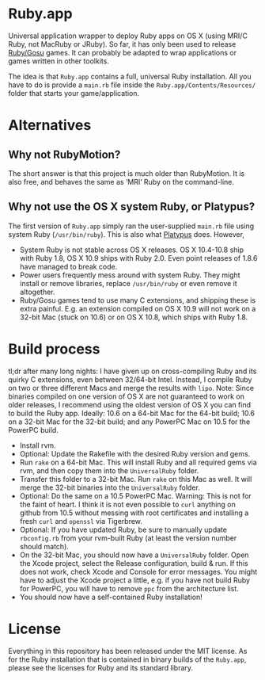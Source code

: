 # Ruby.app

Universal application wrapper to deploy Ruby apps on OS X (using MRI/C Ruby, not MacRuby or JRuby). So far, it has only been used to release [Ruby/Gosu](https://github.com/jlnr/gosu) games. It can probably be adapted to wrap applications or games written in other toolkits.

The idea is that `Ruby.app` contains a full, universal Ruby installation. All you have to do is provide a `main.rb` file inside the `Ruby.app/Contents/Resources/` folder that starts your game/application.

# Alternatives

## Why not RubyMotion?

The short answer is that this project is much older than RubyMotion. It is also free, and behaves the same as ‘MRI’ Ruby on the command-line.

## Why not use the OS X system Ruby, or Platypus?

The first version of `Ruby.app` simply ran the user-supplied `main.rb` file using system Ruby (`/usr/bin/ruby`). This is also what [Platypus](http://sveinbjorn.org/platypus) does. However,

* System Ruby is not stable across OS X releases. OS X 10.4-10.8 ship with Ruby 1.8, OS X 10.9 ships with Ruby 2.0. Even point releases of 1.8.6 have managed to break code.
* Power users frequently mess around with system Ruby. They might install or remove libraries, replace `/usr/bin/ruby` or even remove it altogether.
* Ruby/Gosu games tend to use many C extensions, and shipping these is extra painful. E.g. an extension compiled on OS X 10.9 will not work on a 32-bit Mac (stuck on 10.6) or on OS X 10.8, which ships with Ruby 1.8.

# Build process

tl;dr after many long nights: I have given up on cross-compiling Ruby and its quirky C extensions, even between 32/64-bit Intel. Instead, I compile Ruby on two or three different Macs and merge the results with `lipo`. Note: Since binaries compiled on one version of OS X are not guaranteed to work on older releases, I recommend using the oldest version of OS X you can find to build the Ruby app. Ideally: 10.6 on a 64-bit Mac for the 64-bit build; 10.6 on a 32-bit Mac for the 32-bit build; and any PowerPC Mac on 10.5 for the PowerPC build.

* Install rvm.
* Optional: Update the Rakefile with the desired Ruby version and gems.
* Run `rake` on a 64-bit Mac. This will install Ruby and all required gems via rvm, and then copy them into the `UniversalRuby` folder.
* Transfer this folder to a 32-bit Mac. Run `rake` on this Mac as well. It will merge the 32-bit binaries into the `UniversalRuby` folder.
* Optional: Do the same on a 10.5 PowerPC Mac. Warning: This is not for the faint of heart. I think it is not even possible to `curl` anything on github from 10.5 without messing with root certificates and installing a fresh `curl` and `openssl` via Tigerbrew.
* Optional: If you have updated Ruby, be sure to manually update `rbconfig.rb` from your rvm-built Ruby (at least the version number should match).
* On the 32-bit Mac, you should now have a `UniversalRuby` folder. Open the Xcode project, select the Release configuration, build & run. If this does not work, check Xcode and Console for error messages. You might have to adjust the Xcode project a little, e.g. if you have not build Ruby for PowerPC, you will have to remove `ppc` from the architecture list.
* You should now have a self-contained Ruby installation!

# License

Everything in this repository has been released under the MIT license. As for the Ruby installation that is contained in binary builds of the `Ruby.app`, please see the licenses for Ruby and its standard library.
